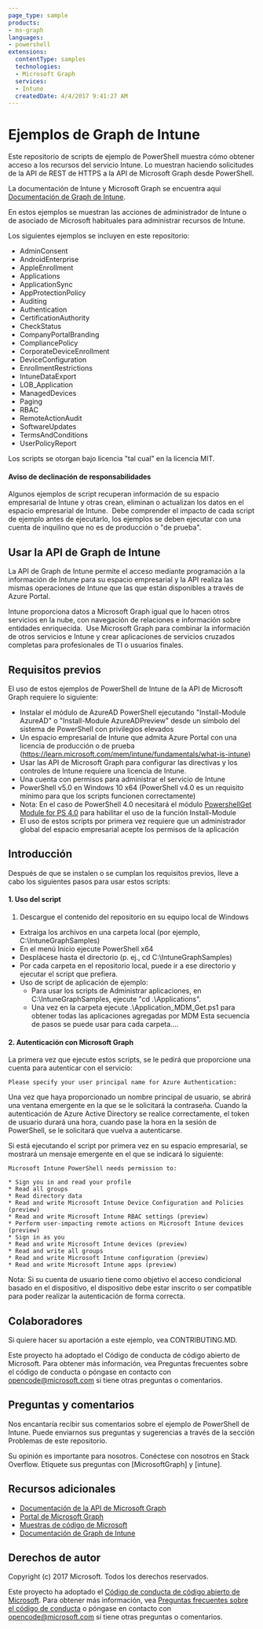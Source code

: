 ```yaml
---
page_type: sample
products:
- ms-graph
languages:
- powershell
extensions:
  contentType: samples
  technologies:
  - Microsoft Graph 
  services:
  - Intune
  createdDate: 4/4/2017 9:41:27 AM
---
```

# Ejemplos de Graph de Intune

Este repositorio de scripts de ejemplo de PowerShell muestra cómo obtener acceso a los recursos del servicio Intune. Lo muestran haciendo solicitudes de la API de REST de HTTPS a la API de Microsoft Graph desde PowerShell.

La documentación de Intune y Microsoft Graph se encuentra aquí [Documentación de Graph de Intune](https://learn.microsoft.com/graph/api/resources/intune-graph-overview).

En estos ejemplos se muestran las acciones de administrador de Intune o de asociado de Microsoft habituales para administrar recursos de Intune.

Los siguientes ejemplos se incluyen en este repositorio:
- AdminConsent
- AndroidEnterprise
- AppleEnrollment
- Applications
- ApplicationSync
- AppProtectionPolicy
- Auditing
- Authentication
- CertificationAuthority
- CheckStatus
- CompanyPortalBranding
- CompliancePolicy
- CorporateDeviceEnrollment
- DeviceConfiguration
- EnrollmentRestrictions
- IntuneDataExport
- LOB_Application
- ManagedDevices
- Paging
- RBAC
- RemoteActionAudit
- SoftwareUpdates
- TermsAndConditions
- UserPolicyReport

Los scripts se otorgan bajo licencia "tal cual" en la licencia MIT.

#### Aviso de declinación de responsabilidades
Algunos ejemplos de script recuperan información de su espacio empresarial de Intune y otras crean, eliminan o actualizan los datos en el espacio empresarial de Intune.  Debe comprender el impacto de cada script de ejemplo antes de ejecutarlo, los ejemplos se deben ejecutar con una cuenta de inquilino que no es de producción o "de prueba". 

## Usar la API de Graph de Intune
La API de Graph de Intune permite el acceso mediante programación a la información de Intune para su espacio empresarial y la API realiza las mismas operaciones de Intune que las que están disponibles a través de Azure Portal.  

Intune proporciona datos a Microsoft Graph igual que lo hacen otros servicios en la nube, con navegación de relaciones e información sobre entidades enriquecida.  Use Microsoft Graph para combinar la información de otros servicios e Intune y crear aplicaciones de servicios cruzados completas para profesionales de TI o usuarios finales.     

## Requisitos previos
El uso de estos ejemplos de PowerShell de Intune de la API de Microsoft Graph requiere lo siguiente:
* Instalar el módulo de AzureAD PowerShell ejecutando "Install-Module AzureAD" o "Install-Module AzureADPreview" desde un símbolo del sistema de PowerShell con privilegios elevados
* Un espacio empresarial de Intune que admita Azure Portal con una licencia de producción o de prueba (https://learn.microsoft.com/mem/intune/fundamentals/what-is-intune)
* Usar las API de Microsoft Graph para configurar las directivas y los controles de Intune requiere una licencia de Intune.
* Una cuenta con permisos para administrar el servicio de Intune
* PowerShell v5.0 en Windows 10 x64 (PowerShell v4.0 es un requisito mínimo para que los scripts funcionen correctamente)
* Nota: En el caso de PowerShell 4.0 necesitará el módulo [PowershellGet Module for PS 4.0](https://www.microsoft.com/en-us/download/details.aspx?id=51451) para habilitar el uso de la función Install-Module
* El uso de estos scripts por primera vez requiere que un administrador global del espacio empresarial acepte los permisos de la aplicación

## Introducción
Después de que se instalen o se cumplan los requisitos previos, lleve a cabo los siguientes pasos para usar estos scripts:

#### 1. Uso del script

1. Descargue el contenido del repositorio en su equipo local de Windows
* Extraiga los archivos en una carpeta local (por ejemplo, C:\IntuneGraphSamples)
* En el menú Inicio ejecute PowerShell x64
* Desplácese hasta el directorio (p. ej., cd C:\IntuneGraphSamples)
* Por cada carpeta en el repositorio local, puede ir a ese directorio y ejecutar el script que prefiera.
* Uso de script de aplicación de ejemplo:
  * Para usar los scripts de Administrar aplicaciones, en C:\IntuneGraphSamples, ejecute "cd .\Applications\".
  * Una vez en la carpeta ejecute .\Application_MDM_Get.ps1
  para obtener todas las aplicaciones agregadas por MDM Esta secuencia de pasos se puede usar para cada carpeta....

#### 2. Autenticación con Microsoft Graph
La primera vez que ejecute estos scripts, se le pedirá que proporcione una cuenta para autenticar con el servicio:
```
Please specify your user principal name for Azure Authentication:
```
Una vez que haya proporcionado un nombre principal de usuario, se abrirá una ventana emergente en la que se le solicitará la contraseña. Cuando la autenticación de Azure Active Directory se realice correctamente, el token de usuario durará una hora, cuando pase la hora en la sesión de PowerShell, se le solicitará que vuelva a autenticarse.

Si está ejecutando el script por primera vez en su espacio empresarial, se mostrará un mensaje emergente en el que se indicará lo siguiente:

```
Microsoft Intune PowerShell needs permission to:

* Sign you in and read your profile
* Read all groups
* Read directory data
* Read and write Microsoft Intune Device Configuration and Policies (preview)
* Read and write Microsoft Intune RBAC settings (preview)
* Perform user-impacting remote actions on Microsoft Intune devices (preview)
* Sign in as you
* Read and write Microsoft Intune devices (preview)
* Read and write all groups
* Read and write Microsoft Intune configuration (preview)
* Read and write Microsoft Intune apps (preview)
```

Nota: Si su cuenta de usuario tiene como objetivo el acceso condicional basado en el dispositivo, el dispositivo debe estar inscrito o ser compatible para poder realizar la autenticación de forma correcta.

## Colaboradores

Si quiere hacer su aportación a este ejemplo, vea CONTRIBUTING.MD.

Este proyecto ha adoptado el Código de conducta de código abierto de Microsoft. Para obtener más información, vea Preguntas frecuentes sobre el código de conducta o póngase en contacto con opencode@microsoft.com si tiene otras preguntas o comentarios.

## Preguntas y comentarios

Nos encantaría recibir sus comentarios sobre el ejemplo de PowerShell de Intune. Puede enviarnos sus preguntas y sugerencias a través de la sección Problemas de este repositorio.

Su opinión es importante para nosotros. Conéctese con nosotros en Stack Overflow. Etiquete sus preguntas con \[MicrosoftGraph] y \[intune].


## Recursos adicionales
* [Documentación de la API de Microsoft Graph](https://developer.microsoft.com/en-us/graph/docs)
* [Portal de Microsoft Graph](https://developer.microsoft.com/en-us/graph/graph-explorer)
* [Muestras de código de Microsoft ](https://developer.microsoft.com/en-us/graph/code-samples-and-sdks)
* [Documentación de Graph de Intune](https://learn.microsoft.com/graph/api/resources/intune-graph-overview)

## Derechos de autor
Copyright (c) 2017 Microsoft. Todos los derechos reservados.

Este proyecto ha adoptado el [Código de conducta de código abierto de Microsoft](https://opensource.microsoft.com/codeofconduct/). Para obtener más información, vea [Preguntas frecuentes sobre el código de conducta](https://opensource.microsoft.com/codeofconduct/faq/) o póngase en contacto con [opencode@microsoft.com](mailto:opencode@microsoft.com) si tiene otras preguntas o comentarios.

